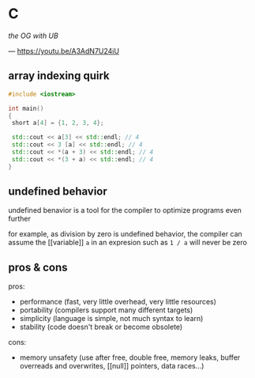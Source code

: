 # C

_the OG with UB_

&mdash; <https://youtu.be/A3AdN7U24iU>

## array indexing quirk

```Cpp
#include <iostream>

int main()
{
 short a[4] = {1, 2, 3, 4};

 std::cout << a[3] << std::endl; // 4
 std::cout << 3 [a] << std::endl; // 4
 std::cout << *(a + 3) << std::endl; // 4
 std::cout << *(3 + a) << std::endl; // 4
}
```

## undefined behavior

undefined benavior is a tool for the compiler to optimize programs even further

for example, as division by zero is undefined behavior, the compiler can assume the [[variable]] `a` in an expresion such as `1 / a` will never be zero

## pros & cons

pros:

- performance (fast, very little overhead, very little resources)
- portability (compilers support many different targets)
- simplicity (language is simple, not much syntax to learn)
- stability (code doesn't break or become obsolete)

cons:

- memory unsafety (use after free, double free, memory leaks, buffer overreads and overwrites, [[null]] pointers, data races...)

